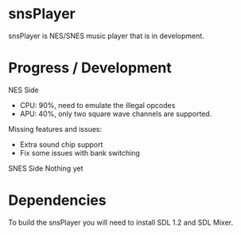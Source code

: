 # snsPlayer

snsPlayer is NES/SNES music player that is in development.



# Progress / Development
NES Side

- CPU: 90%, need to emulate the illegal opcodes
- APU: 40%, only two square wave channels are supported.

Missing features and issues:
- Extra sound chip support
- Fix some issues with bank switching


SNES Side
Nothing yet


# Dependencies
To build the snsPlayer you will need to install SDL 1.2 and SDL Mixer.